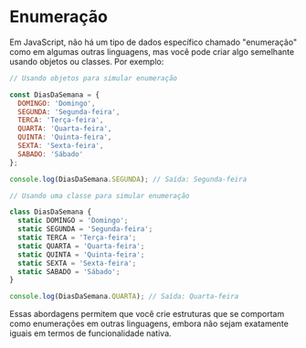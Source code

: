 # Enumeração
Em JavaScript, não há um tipo de dados específico chamado "enumeração" como em algumas outras linguagens, mas você pode criar algo semelhante usando objetos ou classes. Por exemplo:

```js
// Usando objetos para simular enumeração

const DiasDaSemana = {
  DOMINGO: 'Domingo',
  SEGUNDA: 'Segunda-feira',
  TERCA: 'Terça-feira',
  QUARTA: 'Quarta-feira',
  QUINTA: 'Quinta-feira',
  SEXTA: 'Sexta-feira',
  SABADO: 'Sábado'
};

console.log(DiasDaSemana.SEGUNDA); // Saída: Segunda-feira
```

```js
// Usando uma classe para simular enumeração

class DiasDaSemana {
  static DOMINGO = 'Domingo';
  static SEGUNDA = 'Segunda-feira';
  static TERCA = 'Terça-feira';
  static QUARTA = 'Quarta-feira';
  static QUINTA = 'Quinta-feira';
  static SEXTA = 'Sexta-feira';
  static SABADO = 'Sábado';
}

console.log(DiasDaSemana.QUARTA); // Saída: Quarta-feira
```
Essas abordagens permitem que você crie estruturas que se comportam como enumerações em outras linguagens, embora não sejam exatamente iguais em termos de funcionalidade nativa.